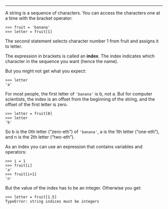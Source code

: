 ----------------------

A string is a sequence of characters. You can access the characters one at a time with the bracket operator:

    >>> fruit = 'banana'
    >>> letter = fruit[1]

The second statement selects character number 1 from <span>fruit</span> and assigns it to <span>letter</span>.

The expression in brackets is called an <span>**index**</span>. The index indicates which character in the sequence you want (hence the name).

But you might not get what you expect:

    >>> letter
    'a'

For most people, the first letter of `'banana'` is <span>b</span>, not <span>a</span>. But for computer scientists, the index is an offset from the beginning of the string, and the offset of the first letter is zero.

    >>> letter = fruit[0]
    >>> letter
    'b'

So <span>b</span> is the 0th letter (“zero-eth”) of `'banana'`, <span>a</span> is the 1th letter (“one-eth”), and <span>n</span> is the 2th letter (“two-eth”).

As an index you can use an expression that contains variables and operators:

    >>> i = 1
    >>> fruit[i]
    'a'
    >>> fruit[i+1]
    'n'

But the value of the index has to be an integer. Otherwise you get:

    >>> letter = fruit[1.5]
    TypeError: string indices must be integers


